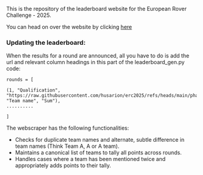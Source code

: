 This is the repository of the leaderboard website for the European Rover Challenge - 2025.

You can head on over the website by clicking [here](https://iitbmartian.github.io/erc-website/)
### Updating the leaderboard:

When the results for a round are announced, all you have to do is add the url and relevant column headings in this part of the leaderboard_gen.py code:

```
rounds = [
  
(1, "Qualification",  "https://raw.githubusercontent.com/husarion/erc2025/refs/heads/main/phase_1/qualification_results.md",  "Team name", "Sum"),
..........

]
```

The webscraper has the following functionalities:
* Checks for duplicate team names and alternate, subtle difference in team names (Think Team A, A or A team).
* Maintains a canonical list of teams to tally all points across rounds.
* Handles cases where a team has been mentioned twice and appropriately adds points to their tally.